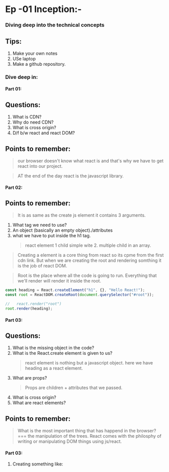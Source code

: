 # Ep -01 Inception:-

### Diving deep into the technical concepts

## Tips:

1. Make your own notes
2. USe laptop
3. Make a github repository.

### Dive deep in:

#### Part 01:

## Questions:

1. What is CDN?
2. Why do need CDN?
3. What is cross origin?
4. D/f b/w react and react DOM?

## Points to remember:

> our browser doesn't know what react is and that's why we have to get react into our project.

> AT the end of the day react is the javascript library.

#### Part 02:

## Points to remember:

> It is as same as the create js element
> it contains 3 arguments.

1. What tag we need to use?
2. An object (basically an empty object)./attributes
3. what we have to put inside the h1 tag.
   > react element
   > 1 child simple wite 2. multiple child in an array.

> Creating a element is a core thing from react so its cpme from the first cdn link.
> But when we are creating the root and rendering somthing it is the job of react DOM.

> Root is the place where all the code is going to run.
> Everything that we'll render will render it inside the root.

```javascript
const heading = React.createElement("h1", {}, "Hello React!");
const root = ReactDOM.createRoot(document.querySelector("#root"));

//   react.render("root")
root.render(heading);
```

#### Part 03:

## Questions:

1. What is the missing object in the code?
2. What is the React.create element is given to us?
   > react element is nothing but a javascript object. here we have heading as a react element.
3. What are props?
   > Props are children + attributes that we passed.
4. What is cross origin?
5. What are react elements?

## Points to remember:

> What is the most important thing that has happend in the browser? === the manipulation of the trees.
> React comes with the philosphy of writing or manipulating DOM things using js/react.

#### Part 03:

1.  Creating something like:
